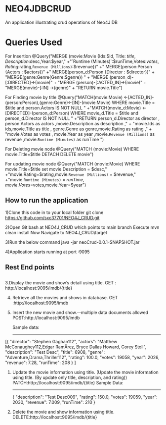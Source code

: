 # NEO4JDBCRUD

An application illustrating crud operations of Neo4J DB

Queries Used
================
For Insertion
 @Query("MERGE (movie:Movie {Ids:$Id, Title: $title,Description:$desc,Year:$year,"
      +"`Runtime (Minutes)`:$runTime,Votes:$votes,Rating:$rating,`Revenue (Millions)`:$revenue})"
      +" MERGE(person:Person {Actors : $actors})"
      +" MERGE(person_d:Person {Director : $director})"
      + "MERGE(genre:Genre{Genre:$genre}) "
      + "MERGE (person_d)-[:DIRECTED]->(movie)"
      + "MERGE (person)-[:ACTED_IN]->(movie)"
      + "MERGE(movie)-[:IN] ->(genre)"
      + "RETURN movie.Title")
      
 For Finding movie by title
  @Query("MATCH(movie:Movie) <-[ACTED_IN]-(person:Person),(genre:Genre)<-[IN]-(movie:Movie)  WHERE movie.Title = $title and person.Actors IS NOT NULL "
      +"MATCH(movie_d:Movie) <-[DIRECTED]-(person_d:Person)  WHERE movie_d.Title = $title and person_d.Director IS NOT NULL "
      +"RETURN person_d.Director as director , person.Actors as actors ,movie.Description as description ,"
      + "movie.Ids as ids,movie.Title as title , genre.Genre as genre,movie.Rating as rating ,"
      + "movie.Votes as votes , movie.Year as year ,movie.`Revenue (Millions)` as revenue ,movie.`Runtime (Minutes)` as runTime ")
      
  For Deleting movie node
  @Query("MATCH (movie:Movie) WHERE movie.Title=$title   DETACH DELETE movie")
  
  For updating movie node
    @Query("MATCH (movie:Movie) WHERE movie.Title=$title   set movie.Description = $desc,"
         +"movie.Rating=$rating,movie.`Revenue (Millions)` = $revenue,"
         +"movie.`Runtime (Minutes)` = $runTime,movie.Votes=$votes,movie.Year=$year")

## How to run the application

1)Clone this code in to your local folder
git clone https://github.com/sxc37701/NEO4J_CRUD.git

2)Open Git bash at NEO4J_CRUD which points to main branch
Execute mvn clean install Now Navigate to NEO4J_CRUD\target

3)Run the below command
java -jar neoCrud-0.0.1-SNAPSHOT.jar

4)Application starts running at port :9095

## Rest End points

##

3.Display the movie and show’s detail using title.
GET : http://localhost:9095/imdb/{title}

4. Retrieve all the movies and shows in database.
   GET :http://localhost:9095/imdb

5. Insert the new movie and show.--multiple data documents allowed
   POST:http://localhost:9095/imdb

   Sample data:

   ***

[{
"director": "Stephen Gaghan112",
"actors": "Matthew McConaughey112,Edgar RamÃ­rez, Bryce Dallas Howard, Corey Stoll",
"description": "Test Desc",
"title": 6908,
"genre": "Adventure,Drama,Thriller112",
"rating": 100.0,
"votes": 19058,
"year": 2026,
"revenue": 7.28,
"runTime": 208
}
]

1. Update the movie information using title. (Update the movie information using title. (By update only title, description, and rating))
   PATCH:http://localhost:9095/imdb/{title}
   Sample Data:

   ***

   {
   "description": "Test Desc009",
   "rating": 150.0,
   "votes": 19059,
   "year": 2030,
   "revenue": 7.009,
   "runTime": 210
   }

2. Delete the movie and show information using title.
   DELETE:http://localhost:9095/imdb/{title}
